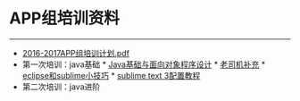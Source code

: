 # APP组培训资料
---
* [2016-2017APP组培训计划.pdf](https://github.com/eeyesAppGroup/training/blob/master/2016-2017APP组培训计划.pdf)
* 第一次培训：java基础
      * [Java基础与面向对象程序设计](https://github.com/eeyesAppGroup/training/blob/master/java基础与与面向对象程序设计.pptx)
      * [老司机补充](https://github.com/eeyesAppGroup/training/blob/master/test/大纲.txt)
      * [eclipse和sublime小技巧](https://github.com/eeyesAppGroup/training/blob/master/eclipse和sublime的几个小技巧.pdf)
      * [sublime text 3配置教程](https://github.com/eeyesAppGroup/training/blob/master/st3.md)
* 第二次培训：java进阶
